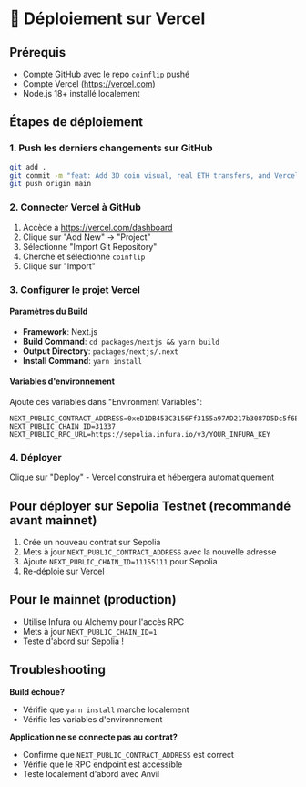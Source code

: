 # 🚀 Déploiement sur Vercel

## Prérequis
- Compte GitHub avec le repo `coinflip` pushé
- Compte Vercel (https://vercel.com)
- Node.js 18+ installé localement

## Étapes de déploiement

### 1. Push les derniers changements sur GitHub
```bash
git add .
git commit -m "feat: Add 3D coin visual, real ETH transfers, and Vercel config"
git push origin main
```

### 2. Connecter Vercel à GitHub
1. Accède à https://vercel.com/dashboard
2. Clique sur "Add New" → "Project"
3. Sélectionne "Import Git Repository"
4. Cherche et sélectionne `coinflip`
5. Clique sur "Import"

### 3. Configurer le projet Vercel

#### Paramètres du Build
- **Framework**: Next.js
- **Build Command**: `cd packages/nextjs && yarn build`
- **Output Directory**: `packages/nextjs/.next`
- **Install Command**: `yarn install`

#### Variables d'environnement
Ajoute ces variables dans "Environment Variables":

```
NEXT_PUBLIC_CONTRACT_ADDRESS=0xeD1DB453C3156Ff3155a97AD217b3087D5Dc5f6E
NEXT_PUBLIC_CHAIN_ID=31337
NEXT_PUBLIC_RPC_URL=https://sepolia.infura.io/v3/YOUR_INFURA_KEY
```

### 4. Déployer
Clique sur "Deploy" - Vercel construira et hébergera automatiquement

## Pour déployer sur Sepolia Testnet (recommandé avant mainnet)

1. Crée un nouveau contrat sur Sepolia
2. Mets à jour `NEXT_PUBLIC_CONTRACT_ADDRESS` avec la nouvelle adresse
3. Ajoute `NEXT_PUBLIC_CHAIN_ID=11155111` pour Sepolia
4. Re-déploie sur Vercel

## Pour le mainnet (production)
- Utilise Infura ou Alchemy pour l'accès RPC
- Mets à jour `NEXT_PUBLIC_CHAIN_ID=1`
- Teste d'abord sur Sepolia !

## Troubleshooting

**Build échoue?**
- Vérifie que `yarn install` marche localement
- Vérifie les variables d'environnement

**Application ne se connecte pas au contrat?**
- Confirme que `NEXT_PUBLIC_CONTRACT_ADDRESS` est correct
- Vérifie que le RPC endpoint est accessible
- Teste localement d'abord avec Anvil
